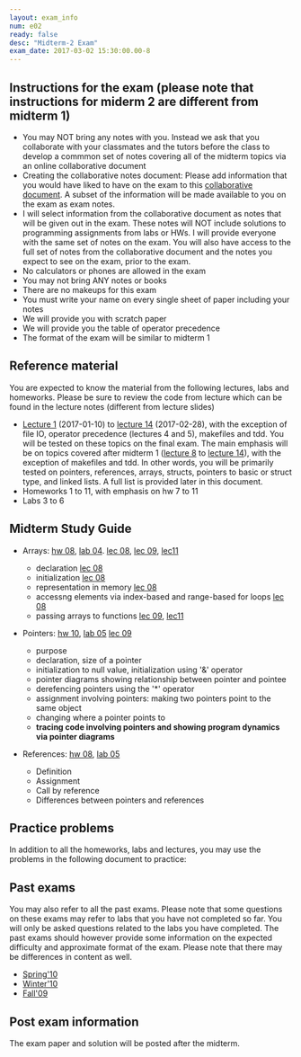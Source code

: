 ```yaml
---
layout: exam_info
num: e02
ready: false
desc: "Midterm-2 Exam"
exam_date: 2017-03-02 15:30:00.00-8
---
```


## Instructions for the exam (please note that instructions for miderm 2 are different from midterm 1)

* You may NOT bring any notes with you. Instead we ask that you collaborate with your classmates and the tutors before the class to develop a commmon set of notes covering all of the midterm topics via an online collaborative document
* Creating the collaborative notes document: Please add information that you would have liked to have on the exam to this [collaborative document](https://docs.google.com/document/d/1ctpQAlAiTz5L8m8m9ibGlQG9Jcir4xmIUFiknvRR0wk/edit?usp=sharing). A subset of the information will be made available to you on the exam as exam notes.
* I will select information from the collaborative document as notes that will be given out in the exam. These notes will NOT include solutions to programming assignments from labs or HWs. I will provide everyone with the same set of notes on the exam. You will also have access to the full set of notes from the collaborative document and the notes you expect to see on the exam, prior to the exam.  
* No calculators or phones are allowed in the exam 
* You may not bring ANY notes or books 
* There are no makeups for this exam 
* You must write your name on every single sheet of paper including your notes
* We will provide you with scratch paper
* We will provide you the table of operator precedence
* The format of the exam will be similar to midterm 1


## Reference material
You are expected to know the material from the following lectures, labs and homeworks. Please be sure to review the code from lecture which can be found in the lecture notes (different from lecture slides)

* [Lecture 1](https://ucsb-cs16-wi17.github.io/lectures/lect01/) (2017-01-10) to [lecture 14](https://ucsb-cs16-wi17.github.io/lectures/lect14/) (2017-02-28), with the exception of file IO, operator precedence (lectures 4 and 5), makefiles and tdd. You will be tested on these topics on the final exam. The main emphasis will be on topics covered after midterm 1 ([lecture 8](https://ucsb-cs16-wi17.github.io/lectures/lect08/) to [lecture 14](https://ucsb-cs16-wi17.github.io/lectures/lect14/)), with the exception of makefiles and tdd. In other words, you will be primarily tested on pointers, references, arrays, structs, pointers to basic or struct type, and linked lists. A full list is provided later in this document.
* Homeworks 1 to 11, with emphasis on hw 7 to 11
* Labs 3 to 6 


## Midterm Study Guide

* Arrays: [hw 08](/hwk/h08/),  [lab 04](/lab/lab04/). [lec 08](/lectures/lect08/), [lec 09](/lectures/lect09/), [lec11](/lectures/lect11/)
    * declaration [lec 08](/lectures/lect08/)
    * initialization [lec 08](/lectures/lect08/)
    * representation in memory [lec 08](/lectures/lect08/)
    * accessng elements via index-based and range-based for loops [lec 08](/lectures/lect08/) 
    * passing arrays to functions [lec 09](/lectures/lect09/), [lec11](/lectures/lect11/)

* Pointers: [hw 10](/hwk/h10/),  [lab 05](/lab/lab05/) [lec 09](/lectures/lect09/)
    * purpose
    * declaration, size of a pointer
    * initialization to null value, initialization using '&' operator
    * pointer diagrams showing relationship between pointer and pointee
    * derefencing pointers using the '*' operator
    * assignment involving pointers: making two pointers point to the same object
    * changing where a pointer points to
    * **tracing code involving pointers and showing program dynamics via pointer diagrams** 

* References: [hw 08](/hwk/h08/), [lab 05](/lab/lab05/)
    * Definition
    * Assignment
    * Call by reference
    * Differences between pointers and references 


## Practice problems
In addition to all the homeworks, labs and lectures, you may use the problems in the following document to practice:


## Past exams
You may also refer to all the past exams. Please note that some questions on these exams may refer to labs that you have not completed so far. You will only be asked questions related to the labs you have completed. The past exams should however provide some information on the expected difficulty and approximate format of the exam. Please note that there may be differences in content as well.

* [Spring'10](http://www.cs.ucsb.edu/~pconrad/cs16/10S/exams/)
* [Winter'10](http://www.cs.ucsb.edu/~pconrad/cs16/10W/exams/)
* [Fall'09](http://www.cs.ucsb.edu/~pconrad/cs16/09F/exams)

 ## Post exam information 

The exam paper and solution will be posted after the midterm.
